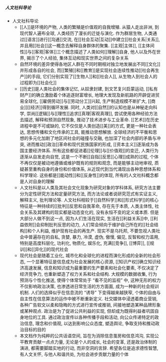 ##### 人文社科导论
- 人文社科导论
	- [[人]]是环境的产物, 人类的繁殖是价值观的自我增殖. 从猿人走出非洲, 到现代智人遍布全球, 人类经历了漫长的迁徙与演化. 作为群居生物, 人类通过[[语言]]进行[[沟通]]交流, 在[[社会互动|互动]]中建立[[社会关系|关系]], 并且用[[社会]]这一概念去解释自身群体的聚集. [[主观|主体]], [[主体间性]]与[[客观|客体]]三个概念描述了人类如何[[理解]]自身, 他人以及外在世界, 揭示了个人经验, 集体互动和现实世界之间的复杂关系
	- 自然环境的差异使得各地区人群在不同时期相对独立地发展出不同[[文化]]并形成各自的社会, 而[[繁殖]]和[[教育]]是实现社会连续性推动[[社会再生产]]的手段, 它们分别实现了[[生物人]]和[[社会人]], 从生物人到社会人的过程即为[[社会化]]
	- [[历史]]是人类社会的集体记忆, 从奴隶封建, 到文艺复兴启蒙运动, [[私有财产]]的确立激励着个体追逐财富增长, 地理大发现及新航路的开辟促进贸易全球化, [[雇佣劳动]]与[[劳动分工]]兴起, 生产制造规模不断扩大, [[商业]][[经济]]得到循环发展. 同时, 人类对[[自然]]的认知也是从神秘走向科学, 崇尚[[逻辑]]与[[理性]]追求[[真理|客观真理]], 尝试使用各种经验方法去描述, 解释和预测自然现象, 推动了技术进步与工业革命. [[艺术]]在历史进程中是不可或缺的, 它不仅仅是人类创造[[美]]的方式, 更是一种社会表达, 思想传播和文化传承的工具, 能推动思想解放. 全球经济的不平衡和思想的多元化加剧了地区间社会的碰撞与交融, 也加深了社会内部的矛盾与冲突, 进而推动[[政治]]革命和现代民族国家的形成, [[资本主义]]逐渐成为各国主要经济体系. 所有这些都促进着[[伦理]]与[[价值观]]的变迁, 人类行为逐渐从自发走向自觉, 这是一个不断[[自指]]反思[[心理]]成熟的过程, 个体不再仅仅是被动地遵循或维护既有的规则和观念, 而是能够主动地审视, 质疑甚至重构自身的身份和价值体系, 从近现代到当代涌现出各种思想体系和科学理论. 这些都是[[能动性]]和[[反身性]]的体现, 所有的人文社科概念都是人对自身的理解
	- 人文社科是以人类及其社会文化现象为研究对象的学科体系, 研究方法主要分为定性研究方法和定量研究方法, 而方法论或者说研究范式有实证主义, 解释主义, 批判理论等. 人文社科相较于[[自然科学]]和[[形式科学]]的核心特征是一种持续的[[批判]]反思和自我革命, 存在先于本质, 人类主体性, 社会关系及其建构的现实都是动态变化的, 没有永恒不变的定义或本质. 但是大部分人做不到这一点, 因为人们生活在现实, 生活在[[利益关系]]中, [[利益依附]]会抑制批判反思的动力, 人们常会倾向于维护自己所在的[[社会结构]]和个人利益, 维护现有社会的再生产. 现实不是乌托邦, 不要忽视人类社会中普遍存在的自私, 贪婪, 暴力, 冷漠, 虚伪, 傲慢, 偏见, 反智和权力滥用, 特别是高度科层化, 功利化, 物质化, 娱乐化, 充满[[竞争]], [[博弈]], [[规训]]和[[异化]]的现代社会
	- 现代社会是随着工业化, 城市化和全球化的进程而演化形成的全新的社会形态, 一个显著特征是信息成为社会发展的核心资源, [[知识产权]]确立知识经济高速发展, 信息和知识成为最重要的生产要素和社会化要素, 不仅决定了经济竞争力, 也重新塑造了权力关系和社会结构. 大规模的数据收集, 行为预测与个性化推送, 使得个体常常处于 “看不见的监视” 中, 这种无形的权力不仅影响政治决策, 也渗透进日常生活的方方面面, 成为一种新的社会规训机制. 人们的选择似乎在信息流的 “诱导” 下变得越来越狭窄, 个体的自由与自主性在信息算法的运作中被不断重新定义. 社交媒体中浸透着商业营销, 各种广告软文以柔和隐晦的方式进行宣传或推销, 间接地塑造某种品牌形象或某种观点. 政治是为了促进公共利益的实现, 但却成为既得利益者巩固自身地位的工具. 通过政治宣传以各种传播手段和活动, 向公众传递特定的政治信息, 理念和价值观, 以达到影响公众态度, 塑造舆论, 争取支持和推动政治目标的目的
	- 本文档作为纯粹的公共话语空间, 旨在为消除信息茧房和信息鸿沟, 实现公平教育贡献一点点力量, 无论是个人的成长, 社会的变革, 还是政治体制的演进, 都需要脚踏实地的行动, 而非空洞的言辞. 希望各位是追求德性智慧, 有人文关怀, 与他人和谐共处, 为社会进步贡献力量的个体

